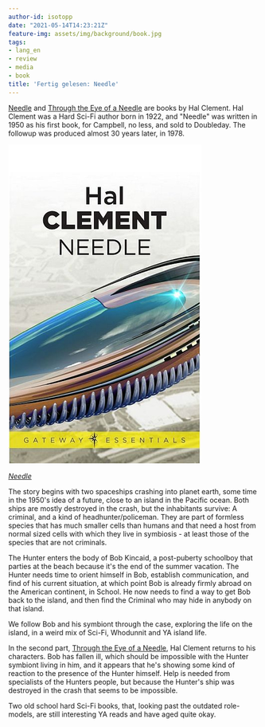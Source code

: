 ```yaml
---
author-id: isotopp
date: "2021-05-14T14:23:21Z"
feature-img: assets/img/background/book.jpg
tags:
- lang_en
- review
- media
- book
title: 'Fertig gelesen: Needle'
---
```


[Needle](https://www.amazon.de/Needle-Book-Gateway-Essentials-English-ebook/dp/B005K8H1QS/) and [Through the Eye of a Needle](https://www.amazon.de/Through-Eye-Needle-Gateway-Essentials-ebook/dp/B005OAHE7I) are books by Hal Clement. Hal Clement was a Hard Sci-Fi author born in 1922, and "Needle" was written in 1950 as his first book, for Campbell, no less, and sold to Doubleday. The followup was produced almost 30 years later, in 1978.

[![](/uploads/2021/05/needle.jpg)](https://www.amazon.de/Needle-Book-Gateway-Essentials-English-ebook/dp/B005K8H1QS)

*[Needle](https://www.amazon.de/Needle-Book-Gateway-Essentials-English-ebook/dp/B005K8H1QS)*

The story begins with two spaceships crashing into planet earth, some time in the 1950's idea of a future, close to an island in the Pacific ocean. Both ships are mostly destroyed in the crash, but the inhabitants survive: A criminal, and a kind of headhunter/policeman. They are part of formless species that has much smaller cells than humans and that need a host from normal sized cells with which they live in symbiosis - at least those of the species that are not criminals.

The Hunter enters the body of Bob Kincaid, a post-puberty schoolboy that parties at the beach because it's the end of the summer vacation. The Hunter needs time to orient himself in Bob, establish communication, and find of his current situation, at which point Bob is already firmly abroad on the American continent, in School. He now needs to find a way to get Bob back to the island, and then find the Criminal who may hide in anybody on that island.

We follow Bob and his symbiont through the case, exploring the life on the island, in a weird mix of Sci-Fi, Whodunnit and YA island life.

In the second part, [Through the Eye of a Needle](https://www.amazon.de/Through-Eye-Needle-Gateway-Essentials-ebook/dp/B005OAHE7I), Hal Clement returns to his characters. Bob has fallen ill, which should be impossible with the Hunter symbiont living in him, and it appears that he's showing some kind of reaction to the presence of the Hunter himself. Help is needed from specialists of the Hunters people, but because the Hunter's ship was destroyed in the crash that seems to be impossible.

Two old school hard Sci-Fi books, that, looking past the outdated role-models, are still interesting YA reads and have aged quite okay.
